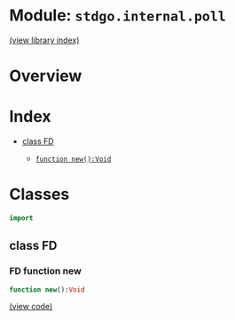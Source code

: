 # Module: `stdgo.internal.poll`

[(view library index)](../../stdgo.md)


# Overview


 


# Index


- [class FD](<#class-fd>)

  - [`function new():Void`](<#fd-function-new>)

# Classes


```haxe
import
```


## class FD


 


### FD function new


```haxe
function new():Void
```


 


[\(view code\)](<./Poll.hx#L5>)


